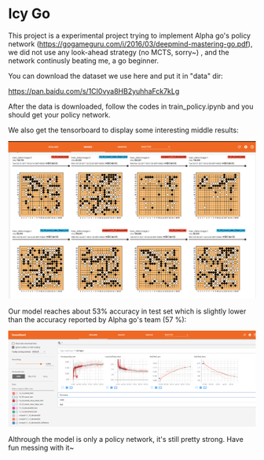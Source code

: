 # Icy Go

This project is a experimental project trying to implement Alpha go's policy network (https://gogameguru.com/i/2016/03/deepmind-mastering-go.pdf), we did not use any look-ahead strategy (no MCTS, sorry~) , and the network continusly beating me, a go beginner.

You can download the dataset we use here and put it in "data" dir:

https://pan.baidu.com/s/1CI0vya8HB2yuhhaFck7kLg

After the data is downloaded, follow the codes in train_policy.ipynb and you should get your policy network.

We also get the tensorboard to display some interesting middle results:

![](./img/go1.png)

Our model reaches about 53% accuracy in test set which is slightly lower than the accuracy reported by Alpha go's team (57 %):

![](./img/go2.png)

Althrough the model is only a policy network, it's still pretty strong. Have fun messing with it~
